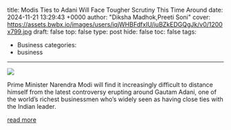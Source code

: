 title: Modis Ties to Adani Will Face Tougher Scrutiny This Time Around
date: 2024-11-21 13:29:43 +0000
author: "Diksha Madhok,Preeti Soni"
cover: https://assets.bwbx.io/images/users/iqjWHBFdfxIU/iuBZkEDGQgJk/v0/1200x799.jpg
draft: false
top: false
type: post
hide: false
toc: false
tags:
  - Business
categories:
  - business
---

![](https://assets.bwbx.io/images/users/iqjWHBFdfxIU/iuBZkEDGQgJk/v0/1200x799.jpg)

Prime Minister Narendra Modi will find it increasingly difficult to distance himself from the latest controversy erupting around Gautam Adani, one of the world’s richest businessmen who’s widely seen as having close ties with the Indian leader.

[read more](https://www.bloomberg.com/news/articles/2024-11-21/modi-s-ties-to-adani-will-face-tougher-scrutiny-this-time-around)
